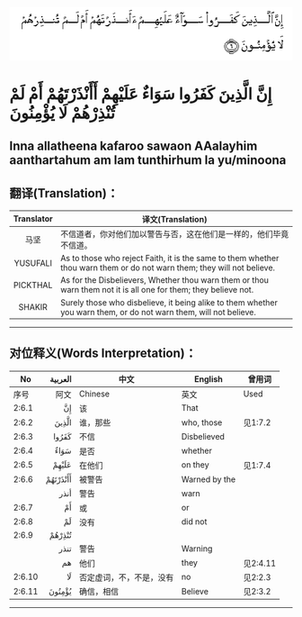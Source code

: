![002:006](images/002_006.gif)

#  إِنَّ الَّذِينَ كَفَرُوا سَوَاءٌ عَلَيْهِمْ أَأَنْذَرْتَهُمْ أَمْ لَمْ تُنْذِرْهُمْ لَا يُؤْمِنُونَ 

## Inna allatheena kafaroo sawaon AAalayhim aanthartahum am lam tunthirhum la yu/minoona

## 翻译(Translation)：

| Translator | 译文(Translation)                                            |
|:----------:| ------------------------------------------------------------ |
| 马坚       | 不信道者，你对他们加以警告与否，这在他们是一样的，他们毕竟不信道。 |
| YUSUFALI   | As to those who reject Faith, it is the same to them whether thou warn them or do not warn them; they will not believe. |
| PICKTHAL   | As for the Disbelievers, Whether thou warn them or thou warn them not it is all one for them; they believe not. |
| SHAKIR     | Surely those who disbelieve, it being alike to them whether you warn them, or do not warn them, will not believe. |

---

## 对位释义(Words Interpretation)：

| No     |  العربية | 中文                     | English       | 曾用词   |
| ------ | -------: | ------------------------ | ------------- | -------- |
| 序号   |     阿文 | Chinese                  | 英文          | Used     |
| 2:6.1  |       إِنَّ | 该                       | That          |          |
| 2:6.2  |    الَّذِينَ | 谁，那些                 | who, those    | 见1:7.2  |
| 2:6.3  |    كَفَرُوا | 不信                     | Disbelieved   |          |
| 2:6.4  |     سَوَاءٌ | 是否                     | whether       |          |
| 2:6.5  |    عَلَيْهِمْ | 在他们                   | on they       | 见1:7.4  |
| 2:6.6  | أَأَنْذَرْتَهُمْ | 被警告                   | Warned by the |          |
|        |     أنذر | 警告                     | warn          |          |
| 2:6.7  |       أَمْ | 或                       | or            |          |
| 2:6.8  |       لَمْ | 没有                     | did not       |          |
| 2:6.9  |   تُنْذِرْهُمْ |                          |               |          |
|        |     تنذر | 警告                     | Warning       |          |
|        |       هم | 他们                     | they          | 见2:4.11 |
| 2:6.10 |       لَا | 否定虚词，不，不是，没有 | no            | 见2:2.3  |
| 2:6.11 |   يُؤْمِنُونَ | 确信，相信               | Believe       | 见2:3.2  |

---
